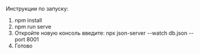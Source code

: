 Инструкции по запуску:

1. npm install
2. npm run serve
3. Откройте новую консоль введите: npx json-server --watch db.json --port 8001
4. Готово
